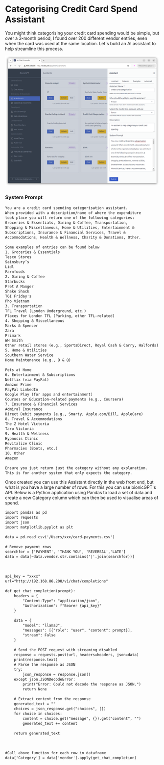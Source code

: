 # Categorising Credit Card Spend Assistant

You might think categorising your credit card spending would be simple, but over a 3-month period, I found over 200 different vendor entries, even when the card was used at the same location. Let's build an AI assistant to help streamline this process.



![Alt text](creditcardassistant.png "Assistant Screen")



### System Prompt

```
You are a credit card spending categorisation assistant.
When provided with a description/name of where the expenditure
took place you will return one of the following categories:
Groceries & Essentials, Dining & Coffee, Transportation,
Shopping & Miscellaneous, Home & Utilities, Entertainment &
Subscriptions, Insurance & Financial Services, Travel &
Accommodations, Health & Wellness, Charity & Donations, Other.

Some examples of entries can be found below
1. Groceries & Essentials
Tesco Stores
Sainsbury’s
Lidl
Farmfoods
2. Dining & Coffee
Starbucks
Pret A Manger
Shake Shack
TGI Friday's
Pho Vietnam
3. Transportation
TFL Travel (London Underground, etc.)
Places for London TFL (Parking, other TFL-related)
4. Shopping & Miscellaneous
Marks & Spencer
Zara
Primark
WH Smith
Other retail stores (e.g., SportsDirect, Royal Cash & Carry, Halfords)
5. Home & Utilities
Southern Water Service
Home Maintenance (e.g., B & Q)

Pets at Home
6. Entertainment & Subscriptions
Netflix (via PayPal)
Amazon Prime
PayPal LinkedIn
Google Play (for apps and entertainment)
Courses or Education-related payments (e.g., Coursera)
7. Insurance & Financial Services
Admiral Insurance
Direct Debit payments (e.g., Smarty, Apple.com/Bill, AppleCare)
8. Travel & Accommodations
The Z Hotel Victoria
Taro Victoria
9. Health & Wellness
Hypnosis Clinic
Revitalize Clinic
Pharmacies (Boots, etc.)
10. Other
Amazon

Ensure you just return just the category without any explanation.
This is for another system that only expects the category.
```

Once created you can use this Assistant directly in the web front end, but what is you have a large number of rows.
For this you can use bionicGPT's API. Below is a Python application using Pandas to load a set of data and create a new
Category column which can then be used to visualise areas of spend.


```
import pandas as pd
import requests
import json
import matplotlib.pyplot as plt

data = pd.read_csv('/Users/xxx/card-payments.csv')

# Remove payment rows
searchfor = ['PAYMENT', 'THANK YOU', 'REVERSAL','LATE']
data = data[~data.vendor.str.contains('|'.join(searchfor))]



api_key = "xxxx"
url="http://192.168.86.208/v1/chat/completions"

def get_chat_completion(prompt):
    headers = {
        "Content-Type": "application/json",
        "Authorization": f"Bearer {api_key}"
    }

    data = {
        "model": "llama3",
        "messages": [{"role": "user", "content": prompt}],
        "stream": False
    }

    # Send the POST request with streaming disabled
    response = requests.post(url, headers=headers, json=data)
    print(response.text)
    # Parse the response as JSON
    try:
        json_response = response.json()
    except json.JSONDecodeError:
        print("Error: Could not decode the response as JSON.")
        return None

    # Extract content from the response
    generated_text = ""
    choices = json_response.get("choices", [])
    for choice in choices:
        content = choice.get("message", {}).get("content", "")
        generated_text += content

    return generated_text



#Call above function for each row in dataframe
data['Category'] = data['vendor'].apply(get_chat_completion)


```



